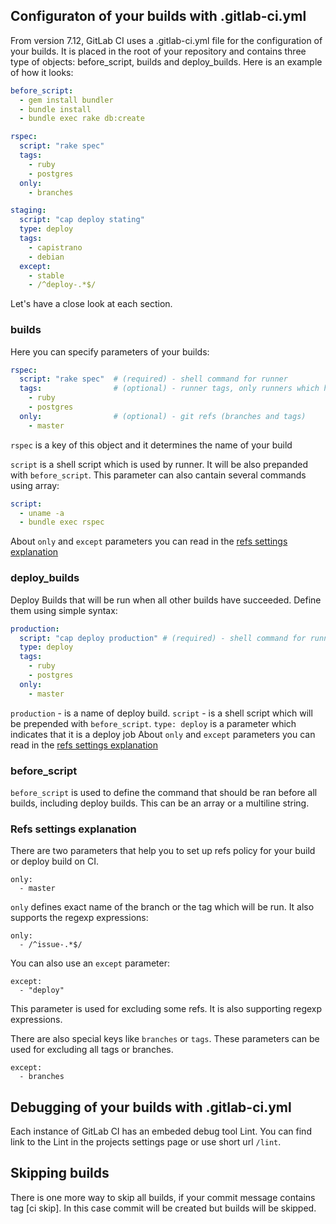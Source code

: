 ## Configuraton of your builds with .gitlab-ci.yml

From version 7.12, GitLab CI uses a .gitlab-ci.yml file for the configuration of your builds. It is placed in the root of your repository and contains three type of objects: before_script, builds and deploy_builds. Here is an example of how it looks:

```yaml
before_script: 
  - gem install bundler
  - bundle install 
  - bundle exec rake db:create

rspec: 
  script: "rake spec"
  tags: 
    - ruby
    - postgres
  only: 
    - branches

staging: 
  script: "cap deploy stating"
  type: deploy
  tags: 
    - capistrano
    - debian
  except:
    - stable
    - /^deploy-.*$/

```

Let's have a close look at each section.

### builds
Here you can specify parameters of your builds:

```yaml
rspec: 
  script: "rake spec"  # (required) - shell command for runner
  tags:                # (optional) - runner tags, only runners which have these tags will be used
    - ruby
    - postgres
  only:                # (optional) - git refs (branches and tags)
    - master

```

`rspec` is a key of this object and it determines the name of your build

`script` is a shell script which is used by runner. It will be also prepanded with `before_script`. This parameter can also cantain several commands using array:

```yaml
script:
  - uname -a
  - bundle exec rspec
```
About `only` and `except` parameters you can read in the [refs settings explanation](#refs-settings-explanation)

### deploy_builds
Deploy Builds that will be run when all other builds have succeeded. Define them using simple syntax:

```yaml
production: 
  script: "cap deploy production" # (required) - shell command for runner
  type: deploy
  tags: 
    - ruby
    - postgres
  only:
    - master
```
`production` - is a name of deploy build.
`script` - is a shell script which will be prepended with `before_script`.
`type: deploy` is a parameter which indicates that it is a deploy job
About `only` and `except` parameters you can read in the [refs settings explanation](#refs-settings-explanation)

### before_script
`before_script` is used to define the command that should be ran before all builds, including deploy builds. This can be an array or a multiline string.

### Refs settings explanation
There are two parameters that help you to set up refs policy for your build or deploy build on CI.
```
only:
  - master
```
`only` defines exact name of the branch or the tag which will be run. It also supports the regexp expressions:

```
only:
  - /^issue-.*$/
```
You can also use an `except` parameter:
```
except:
  - "deploy"
```
This parameter is used for excluding some refs. It is also supporting regexp expressions.

There are also special keys like `branches` or `tags`. These parameters can be used for excluding all tags or branches.
```
except:
  - branches
```

## Debugging of your builds with .gitlab-ci.yml

Each instance of GitLab CI has an embeded debug tool Lint. You can find link to the Lint in the projects settings page or use short url `/lint`.

## Skipping builds
There is one more way to skip all builds, if your commit message contains tag [ci skip]. In this case commit will be created but builds will be skipped.
